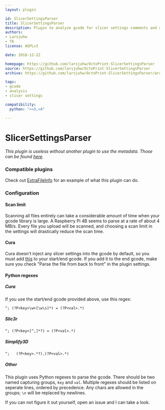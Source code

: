 ```yaml
---
layout: plugin

id: SlicerSettingsParser
title: SlicerSettingsParser
description: Plugin to analyze gcode for slicer settings comments and add additional metadata of such settings.
authors:
- Larsjuhw
- T6
license: AGPLv3

date: 2018-12-22

homepage: https://github.com/larsjuhw/OctoPrint-SlicerSettingsParser
source: https://github.com/larsjuhw/OctoPrint-SlicerSettingsParser
archive: https://github.com/larsjuhw/OctoPrint-SlicerSettingsParser/archive/master.zip

tags:
- gcode
- analysis
- slicer settings

compatibility:
  python: ">=3,<4"

---
```


# SlicerSettingsParser

*This plugin is useless without another plugin to use the metadata. Those can be found [here](/by_tag/#tag-slicer-settings).*

### Compatible plugins
Check out [ExtraFileInfo](/plugins/ExtraFileInfo) for an example of what this plugin can do.

### Configuration
#### Scan limit

Scanning all files entirely can take a considerable amount of time when your gcode library is large. A Raspberry Pi 4B seems to parse at a rate of about 4 MB/s. Every file you upload will be scanned, and choosing a scan limit in the settings will drastically reduce the scan time.

#### Cura

Cura doesn't inject any slicer settings into the gcode by default, so you must add [this](https://gist.github.com/larsjuhw/3db286b71d9c91ca7c72d3fd3325af9f) to your start/end gcode. If you add it to the end gcode, make sure you check "Parse the file from back to front" in the plugin settings.

#### Python regexes
##### Cura

If you use the start/end gcode provided above, use this regex:
```
^; (?P<key>\w+[\w\s]*) = (?P<val>.*)
```

##### Slic3r

```regex
^; (?P<key>[^,]*?) = (?P<val>.*)
```

##### Simplify3D

```regex
^;   (?P<key>.*?),(?P<val>.*)
```

##### Other

This plugin uses Python regexes to parse the gcode.
There should be two named capturing groups, `key` and `val`.
Multiple regexes should be listed on seperate lines, ordered by precedence.
Any chars are allowed in the groups; `\n` will be replaced by newlines.

If you can not figure it out yourself, open an issue and I can take a look.
